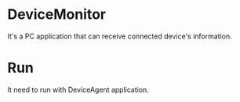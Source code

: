 # DeviceMonitor
It's a PC application that can receive connected device's information.  
# Run
It need to run with DeviceAgent application.

